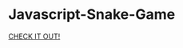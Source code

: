 # Javascript-Snake-Game

[CHECK IT OUT!](https://6304c22f158a2f005abd6d25--prismatic-faun-2b4dfa.netlify.app/)
